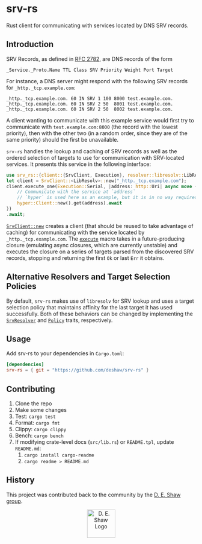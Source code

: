 # srv-rs

Rust client for communicating with services located by DNS SRV records.

## Introduction

SRV Records, as defined in [RFC 2782](https://tools.ietf.org/html/rfc2782),
are DNS records of the form

`_Service._Proto.Name TTL Class SRV Priority Weight Port Target`

For instance, a DNS server might respond with the following SRV records for
`_http._tcp.example.com`:

```
_http._tcp.example.com. 60 IN SRV 1 100 8000 test.example.com.
_http._tcp.example.com. 60 IN SRV 2 50  8001 test.example.com.
_http._tcp.example.com. 60 IN SRV 2 50  8002 test.example.com.
```

A client wanting to communicate with this example service would first try to
communicate with `test.example.com:8000` (the record with the lowest
priority), then with the other two (in a random order, since they are of the
same priority) should the first be unavailable.

`srv-rs` handles the lookup and caching of SRV records as well as the ordered
selection of targets to use for communication with SRV-located services.
It presents this service in the following interface:

```rust
use srv_rs::{client::{SrvClient, Execution}, resolver::libresolv::LibResolv};
let client = SrvClient::<LibResolv>::new("_http._tcp.example.com");
client.execute_one(Execution::Serial, |address: http::Uri| async move {
    // Communicate with the service at `address`
    // `hyper` is used here as an example, but it is in no way required
    hyper::Client::new().get(address).await
})
.await;
```

[`SrvClient::new`] creates a client (that should be reused to take advantage of
caching) for communicating with the service located by `_http._tcp.example.com`.
The [`execute`] macro takes in a future-producing closure (emulating async
closures, which are currently unstable) and executes the closure on a series of
targets parsed from the discovered SRV records, stopping and returning the
first `Ok` or last `Err` it obtains.

## Alternative Resolvers and Target Selection Policies

By default, `srv-rs` makes use of `libresolv` for SRV lookup and uses a
target selection policy that maintains affinity for the last target it has used
successfully. Both of these behaviors can be changed by implementing the
[`SrvResolver`] and [`Policy`] traits, respectively.

[`SrvClient::new`]: client/struct.SrvClient.html#method.new
[`execute`]: macro.execute.html
[`SrvResolver`]: resolver/trait.SrvResolver.html
[`Policy`]: client/policy/trait.Policy.html

## Usage

Add srv-rs to your dependencies in `Cargo.toml`:

```toml
[dependencies]
srv-rs = { git = "https://github.com/deshaw/srv-rs" }
```

## Contributing

1. Clone the repo
2. Make some changes
3. Test: `cargo test`
4. Format: `cargo fmt`
5. Clippy: `cargo clippy`
6. Bench: `cargo bench`
7. If modifying crate-level docs (`src/lib.rs`) or `README.tpl`, update `README.md`:
    1. `cargo install cargo-readme`
    2. `cargo readme > README.md`

## History

This project was contributed back to the community by the [D. E. Shaw group](https://www.deshaw.com/).

<p align="center">
    <a href="https://www.deshaw.com">
       <img src="https://www.deshaw.com/assets/logos/black_logo_417x125.png" alt="D. E. Shaw Logo" height="75" >
    </a>
</p>
